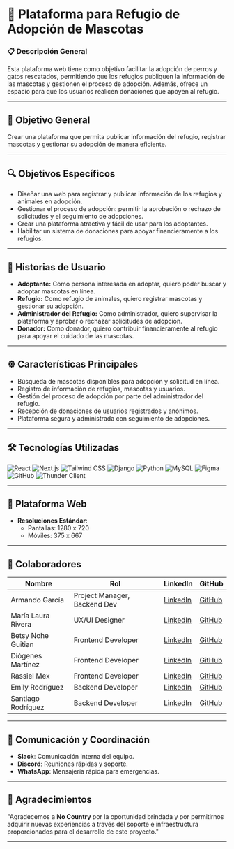 # 🐾 **Plataforma para Refugio de Adopción de Mascotas**

### 📋 **Descripción General**
Esta plataforma web tiene como objetivo facilitar la adopción de perros y gatos rescatados, permitiendo que los refugios publiquen la información de las mascotas y gestionen el proceso de adopción. Además, ofrece un espacio para que los usuarios realicen donaciones que apoyen al refugio.

---

## 🎯 **Objetivo General**
Crear una plataforma que permita publicar información del refugio, registrar mascotas y gestionar su adopción de manera eficiente.

---

## 🔍 **Objetivos Específicos**
- Diseñar una web para registrar y publicar información de los refugios y animales en adopción.
- Gestionar el proceso de adopción: permitir la aprobación o rechazo de solicitudes y el seguimiento de adopciones.
- Crear una plataforma atractiva y fácil de usar para los adoptantes.
- Habilitar un sistema de donaciones para apoyar financieramente a los refugios.

---

## 📖 **Historias de Usuario**
- **Adoptante:** Como persona interesada en adoptar, quiero poder buscar y adoptar mascotas en línea.
- **Refugio:** Como refugio de animales, quiero registrar mascotas y gestionar su adopción.
- **Administrador del Refugio:** Como administrador, quiero supervisar la plataforma y aprobar o rechazar solicitudes de adopción.
- **Donador:** Como donador, quiero contribuir financieramente al refugio para apoyar el cuidado de las mascotas.

---

## ⚙️ **Características Principales**
- Búsqueda de mascotas disponibles para adopción y solicitud en línea.
- Registro de información de refugios, mascotas y usuarios.
- Gestión del proceso de adopción por parte del administrador del refugio.
- Recepción de donaciones de usuarios registrados y anónimos.
- Plataforma segura y administrada con seguimiento de adopciones.

---

## 🛠 **Tecnologías Utilizadas**

![React](https://img.shields.io/badge/React-61DAFB?style=for-the-badge&logo=react&logoColor=black)
![Next.js](https://img.shields.io/badge/Next.js-000000?style=for-the-badge&logo=nextdotjs&logoColor=white)
![Tailwind CSS](https://img.shields.io/badge/Tailwind_CSS-38B2AC?style=for-the-badge&logo=tailwindcss&logoColor=white)
![Django](https://img.shields.io/badge/Django-092E20?style=for-the-badge&logo=django&logoColor=white)
![Python](https://img.shields.io/badge/Python-3776AB?style=for-the-badge&logo=python&logoColor=white)
![MySQL](https://img.shields.io/badge/MySQL-4479A1?style=for-the-badge&logo=mysql&logoColor=white)
![Figma](https://img.shields.io/badge/Figma-F24E1E?style=for-the-badge&logo=figma&logoColor=white)
![GitHub](https://img.shields.io/badge/GitHub-181717?style=for-the-badge&logo=github&logoColor=white)
![Thunder Client](https://img.shields.io/badge/Thunder_Client-F05032?style=for-the-badge&logo=thunder-client&logoColor=white)

---

## 📱 **Plataforma Web**
- **Resoluciones Estándar**:
  - Pantallas: 1280 x 720
  - Móviles: 375 x 667

---

## 👥 **Colaboradores**

| **Nombre**                | **Rol**                          | **LinkedIn**                                   | **GitHub**                                   |
|---------------------------|----------------------------------|-----------------------------------------------|---------------------------------------------|
| Armando García            | Project Manager, Backend Dev    | [LinkedIn](https://www.linkedin.com/in/armando-garcia-96657b4b/) | [GitHub](https://github.com/arjegalu) |
| María Laura Rivera        | UX/UI Designer                   | [LinkedIn](https://www.linkedin.com/in/marialaurariverasanchez?utm_source=share&utm_campaign=share_via&utm_content=profile&utm_medium=android_app ) | [GitHub](https://github.com/marialaura) |
| Betsy Nohe Guitian        | Frontend Developer               | [LinkedIn](https://www.linkedin.com/) | [GitHub]( https://github.com) |
| Diógenes Martínez         | Frontend Developer               | [LinkedIn](https://www.linkedin.com/in/diomartinez?trk=contact-info) | [GitHub]( https://github.com/Diogenesmart/) |
| Rassiel Mex               | Frontend Developer               | [LinkedIn](https://www.linkedin.com/in/rassielmex) | [GitHub](https://github.com/RassielMex) |
| Emily Rodríguez           | Backend Developer               | [LinkedIn](https://www.linkedin.com/in/emily-rodríguez-) | [GitHub](https://github.com/emily123) |
| Santiago Rodríguez        | Backend Developer               | [LinkedIn](https://www.linkedin.com/in/santiago-rodríguez) | [GitHub](https://github.com/santiago) |

---

## 📡 **Comunicación y Coordinación**
- **Slack**: Comunicación interna del equipo.
- **Discord**: Reuniones rápidas y soporte.
- **WhatsApp**: Mensajería rápida para emergencias.

---

## 💙 **Agradecimientos**
"Agradecemos a **No Country** por la oportunidad brindada y por permitirnos adquirir nuevas experiencias a través del soporte e infraestructura proporcionados para el desarrollo de este proyecto."

---

